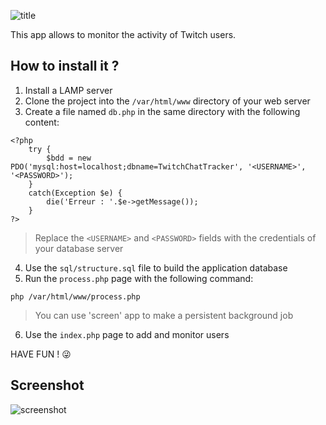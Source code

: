 ![title](https://user-images.githubusercontent.com/10144090/173142131-1bc82e23-1ae0-46dd-be67-2a3bc8d7b537.png)

This app allows to monitor the activity of Twitch users.

## How to install it ?
1. Install a LAMP server
2. Clone the project into the `/var/html/www` directory of your web server
3. Create a file named `db.php` in the same directory with the following content:
```
<?php
    try {
        $bdd = new PDO('mysql:host=localhost;dbname=TwitchChatTracker', '<USERNAME>', '<PASSWORD>');
    }
    catch(Exception $e) {
        die('Erreur : '.$e->getMessage());
    }
?>
```
> Replace the `<USERNAME>` and `<PASSWORD>` fields with the credentials of your database server
4. Use the `sql/structure.sql` file to build the application database
5. Run the `process.php` page with the following command:
```
php /var/html/www/process.php
```
> You can use 'screen' app to make a persistent background job
6. Use the `index.php` page to add and monitor users

HAVE FUN ! 😜

## Screenshot
![screenshot](https://user-images.githubusercontent.com/10144090/173125418-4f5fe917-4e13-4ae6-a904-b1f835cf45e3.png)